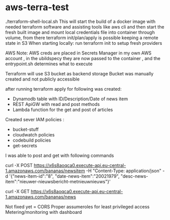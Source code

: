 # aws-terra-test

./terraform-shell-local.sh 
This will start the build of a docker image with needed terraform software and assisting tools like aws cli and then start the fresh built image and mount local credentials file into container through volume, from there terraform init/plan/apply is possible keeping a remote state in S3
When starting locally: run terraform init to setup fresh providers

AWS Note: 
AWS creds are placed in Secrets Manager in my own AWS account , in the ubildspecy they are now passed to the container , and the entrypoint.sh determines what to execute 


Terraform will use S3 bucket as backend storage 
Bucket was manually created and not publicly accessible

after running terraform apply for following was created:
- Dynamodb table with ID/Description/Date of news item
- REST ApiGW with read and post methods
- Lambda function for the get and post of articles

Created sever IAM policies  : 
- bucket-stuff
- cloudwatch policies
- codebuild policies
- get-secrets

I was able to post and get with following commands

curl -X POST https://x6s8aoqca0.execute-api.eu-central-1.amazonaws.com/bananas/newsitem -H "Content-Type: application/json" -d '{"news-item-id":"8", "date-news-item":"20021979", "desc-news-item":"nieuwer-nieuwsbericht-metnieuwnieuws"}'


curl -X GET https://x6s8aoqca0.execute-api.eu-central-1.amazonaws.com/bananas/news



Not fixed yet = CORS 
Proper assumeroles for least privileged access 
Metering/monitoring with dashboard 





